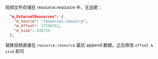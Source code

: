 视频文件存储在 resource.resource 中，无加密：

```json
  "m_ExternalResources": {
    "m_Source": "resources.resource",
    "m_Offset": 37590761,
    "m_Size": 438724
  },
```

替换视频直接在 `resource.resource` 最后 append 数据，之后修改 `offset & size` 即可